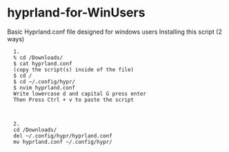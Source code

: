 # hyprland-for-WinUsers
Basic Hyprland.conf file designed for windows users
Installing this script (2 ways)

      1.
      % cd /Downloads/
      $ cat hyprland.conf
      (copy the script(s) inside of the file)
      $ cd /
      $ cd ~/.config/hypr/
      $ nvim hyprland.conf
      Write lowercase d and capital G press enter
      Then Press Ctrl + v to paste the script



      2.
      cd /Downloads/
      del ~/.config/hypr/hyprland.conf
      mv hyprland.conf ~/.config/hypr/
